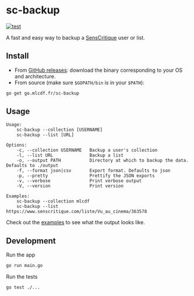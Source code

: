 # sc-backup

[![test](https://github.com/mlcdf/sc-backup/actions/workflows/test.yml/badge.svg?branch=main)](https://github.com/mlcdf/sc-backup/actions/workflows/test.yml)

A fast and easy way to backup a [SensCritique](https://www.senscritique.com) user or list.

## Install

- From [GitHub releases](https://go.mlcdf.fr/sc-backup/releases): download the binary corresponding to your OS and architecture.
- From source (make sure `$GOPATH/bin` is in your `$PATH`):
```sh
go get go.mlcdf.fr/sc-backup
```

## Usage

```
Usage:
    sc-backup --collection [USERNAME]
    sc-backup --list [URL]

Options:
    -c, --collection USERNAME   Backup a user's collection
    -l, --list URL              Backup a list
    -o, --output PATH           Directory at which to backup the data. Defaults to ./output
    -f, --format json|csv       Export format. Defaults to json
    -p, --pretty                Prettify the JSON exports
    -v, --verbose               Print verbose output
    -V, --version               Print version

Examples:
    sc-backup --collection mlcdf
    sc-backup --list https://www.senscritique.com/liste/Vu_au_cinema/363578
```

Check out the [examples](examples) to see what the output looks like.

## Development

Run the app
```sh
go run main.go
```

Run the tests
```sh
go test ./...
```
